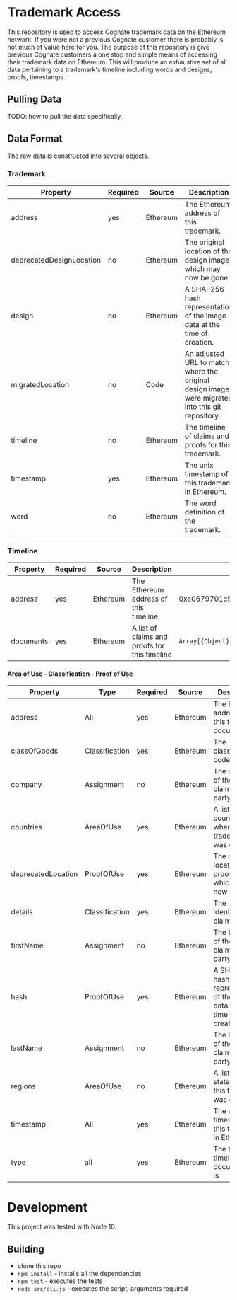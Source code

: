 # Trademark Access

This repository is used to access Cognate trademark data on the Ethereum network. If you
were not a previous Cognate customer there is probably is not much of value here for you.
The purpose of this repository is give previous Cognate customers a one stop and simple
means of accessing their trademark data on Ethereum. This will produce an exhaustive set
of all data pertaining to a trademark's timeline including words and designs, proofs,
timestamps.

## Pulling Data

TODO: how to pull the data specifically.

## Data Format

The raw data is constructed into several objects.

### Trademark

| Property | Required | Source | Description | Example |
|----------|----------|--------|-------------|---------|
| address | yes | Ethereum | The Ethereum address of this trademark. | 0xb35d271ffbd783ffb6ccb227b932298e03e15f24 |
| deprecatedDesignLocation | no | Ethereum | The original location of the design image, which may now be gone. | `{URL}` |
| design | no | Ethereum | A SHA-256 hash representation of the image data at the time of creation. | 0xf54f3b87eda462770230d060fce9b9f4876cb68fe8cd38d14c00356bcff7d690 |
| migratedLocation | no | Code | An adjusted URL to match where the original design images were migrated into this git repository. | `{URL}` |
| timeline | no  | Ethereum | The timeline of claims and proofs for this trademark. | `{Object}` | 
| timestamp | yes  | Ethereum | The unix timestamp of this trademark in Ethereum. | 1523899114 |
| word | no | Ethereum | The word definition of the trademark. | `{String}` |

### Timeline

| Property | Required | Source | Description | Example |
|----------|----------|--------|-------------|---------|
| address | yes | Ethereum | The Ethereum address of this timeline. | 0xe0679701c5c4258a4f6374acc7d384fe6b0c9308 |
| documents | yes | Ethereum | A list of claims and proofs for this timeline | `Array[{Object}]` |

#### Area of Use - Classification - Proof of Use

| Property | Type | Required | Source | Description | Example |
|----------|------|----------|--------|-------------|---------|
| address | All | yes | Ethereum | The Ethereum address of this timeline document | 0x6f448da05f23ddc79f3ff1f8f5bd7fa3528ce255 |
| classOfGoods | Classification | yes | Ethereum | The classification code claimed | `{Integer}` |
| company | Assignment | no | Ethereum | The company of the claiming party. | `{String}` |
| countries | AreaOfUse | yes | Ethereum | A list of countries where this trademark was claimed | `Array[{String}]` |
| deprecatedLocation | ProofOfUse | yes | Ethereum | The original location of the proof image, which may now be gone. | `{URL}` |
| details | Classification | yes | Ethereum | The identification claimed | `{String}` |
| firstName | Assignment | no | Ethereum | The first name of the claiming party. | `{String}` |
| hash | ProofOfUse | yes | Ethereum | A SHA-256 hash representation of the image data at the time of creation. | 0x9ba2cf7c95c37e2bb2670f7f8b213775379bd089df4ba1919164b25f14a6df30 |
| lastName | Assignment | no | Ethereum | The last name of the claiming party. | `{String}` |
| regions | AreaOfUse | no | Ethereum | A list of US states where this trademark was claimed | `Array[{String}]` |
| timestamp | All | yes | Ethereum | The unix timestamp of this trademark in Ethereum. | 1523899114 |
| type | all | yes | Ethereum | The type of timeline document this is | `AreaOfUse`, `Assignment`, `Classification`, `ProofOfUse` |

# Development

This project was tested with Node 10.

## Building

* clone this repo
* `npm install` - installs all the dependencies
* `npm test` - executes the tests
* `node src/cli.js` - executes the script; arguments required
